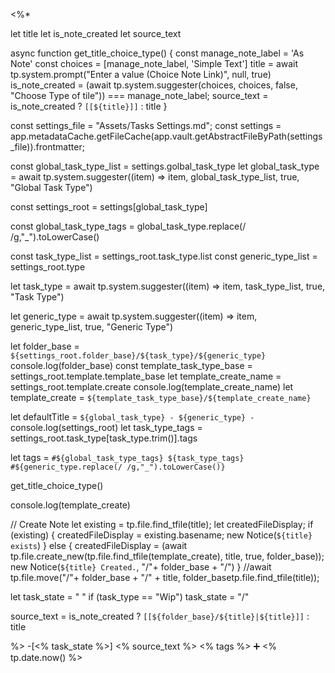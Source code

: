 <%*

  let title
  let is_note_created
  let source_text


async function get_title_choice_type() {
  const manage_note_label = 'As Note'
  const choices = [manage_note_label, 'Simple Text']
  title = await tp.system.prompt("Enter a value (Choice Note Link)", null, true)
  is_note_created = (await tp.system.suggester(choices, choices, false, "Choose Type of tile")) === manage_note_label;
  source_text = is_note_created ? `[[${title}]]` : title
}

const settings_file = "Assets/Tasks Settings.md";
const settings = app.metadataCache.getFileCache(app.vault.getAbstractFileByPath(settings_file)).frontmatter;

const global_task_type_list = settings.golbal_task_type
let global_task_type = await tp.system.suggester((item) => item, global_task_type_list, true, "Global Task Type")

const settings_root = settings[global_task_type]

const global_task_type_tags = global_task_type.replace(/ /g,"_").toLowerCase()

const task_type_list = settings_root.task_type.list
const generic_type_list = settings_root.type

let task_type = await tp.system.suggester((item) => item, task_type_list, true, "Task Type")

let generic_type = await tp.system.suggester((item) => item, generic_type_list, true, "Generic Type")

let folder_base = `${settings_root.folder_base}/${task_type}/${generic_type}`
console.log(folder_base)
const template_task_type_base = settings_root.template.template_base
let template_create_name = settings_root.template.create
console.log(template_create_name)
let template_create = `${template_task_type_base}/${template_create_name}`

let defaultTitle = `${global_task_type} - ${generic_type} - `
console.log(settings_root)
let task_type_tags = settings_root.task_type[task_type.trim()].tags

let tags = `#${global_task_type_tags} ${task_type_tags} #${generic_type.replace(/ /g,"_").toLowerCase()}`

get_title_choice_type()

console.log(template_create)

// Create Note
let existing = tp.file.find_tfile(title);
let createdFileDisplay;
if (existing) {
  createdFileDisplay = existing.basename;
  new Notice(`${title} exists`)
} else {
  createdFileDisplay = (await tp.file.create_new(tp.file.find_tfile(template_create), title, true, folder_base));
  new Notice(`${title} Created.`, "/"+ folder_base + "/")
}
//await tp.file.move("/"+ folder_base + "/" + title, folder_basetp.file.find_tfile(title));

let task_state = " "
if (task_type == "Wip") task_state = "/"

source_text = is_note_created ? `[[${folder_base}/${title}|${title}]]` : title


  %> -[<% task_state %>] <% source_text %>  <% tags %>    ➕ <% tp.date.now() %>
